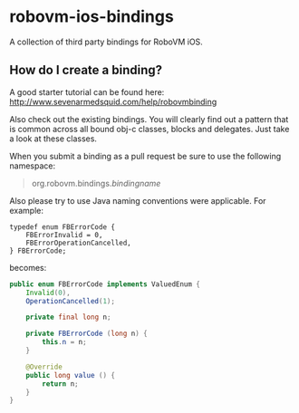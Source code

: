 robovm-ios-bindings
===================

A collection of third party bindings for RoboVM iOS.

## How do I create a binding?

A good starter tutorial can be found here:
http://www.sevenarmedsquid.com/help/robovmbinding

Also check out the existing bindings. You will clearly find out a pattern that is common across all bound obj-c classes, blocks and delegates. Just take a look at these classes.

When you submit a binding as a pull request be sure to use the following namespace:
> org.robovm.bindings.*bindingname*

Also please try to use Java naming conventions were applicable.
For example:

```objc
typedef enum FBErrorCode {
    FBErrorInvalid = 0,
    FBErrorOperationCancelled,
} FBErrorCode;
```
becomes:
```Java
public enum FBErrorCode implements ValuedEnum {
    Invalid(0),
    OperationCancelled(1);

    private final long n;

    private FBErrorCode (long n) {
        this.n = n;
    }

    @Override
    public long value () {
        return n;
    }
}
```